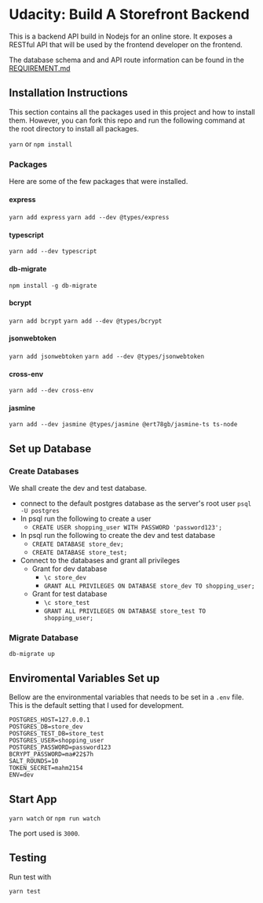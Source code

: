 # Udacity: Build A Storefront Backend

This is a backend API build in Nodejs for an online store. It exposes a RESTful API that will be used by the frontend developer on the frontend.

The database schema and and API route information can be found in the [REQUIREMENT.md](REQUIREMENTS.md)

## Installation Instructions

This section contains all the packages used in this project and how to install them. However, you can fork this repo and run the following command at the root directory to install all packages.

`yarn` or `npm install`

### Packages

Here are some of the few packages that were installed.

#### express

`yarn add express`
`yarn add --dev @types/express`

#### typescript

`yarn add --dev typescript`

#### db-migrate

`npm install -g db-migrate`

#### bcrypt

`yarn add bcrypt`
`yarn add --dev @types/bcrypt`

#### jsonwebtoken

`yarn add jsonwebtoken`
`yarn add --dev @types/jsonwebtoken`

#### cross-env

`yarn add --dev cross-env`

#### jasmine

`yarn add --dev jasmine @types/jasmine @ert78gb/jasmine-ts ts-node`

## Set up Database

### Create Databases

We shall create the dev and test database.

-   connect to the default postgres database as the server's root user `psql -U postgres`
-   In psql run the following to create a user
    -   `CREATE USER shopping_user WITH PASSWORD 'password123';`
-   In psql run the following to create the dev and test database
    -   `CREATE DATABASE store_dev;`
    -   `CREATE DATABASE store_test;`
-   Connect to the databases and grant all privileges
    -   Grant for dev database
        -   `\c store_dev`
        -   `GRANT ALL PRIVILEGES ON DATABASE store_dev TO shopping_user;`
    -   Grant for test database
        -   `\c store_test`
        -   `GRANT ALL PRIVILEGES ON DATABASE store_test TO shopping_user;`

### Migrate Database

`db-migrate up`

## Enviromental Variables Set up

Bellow are the environmental variables that needs to be set in a `.env` file. This is the default setting that I used for development.

```
POSTGRES_HOST=127.0.0.1
POSTGRES_DB=store_dev
POSTGRES_TEST_DB=store_test
POSTGRES_USER=shopping_user
POSTGRES_PASSWORD=password123
BCRYPT_PASSWORD=ma#22$7h
SALT_ROUNDS=10
TOKEN_SECRET=mahm2154
ENV=dev
```

## Start App

`yarn watch` or `npm run watch`

The port used is `3000`.

## Testing

Run test with

`yarn test`
